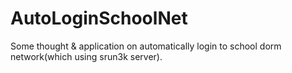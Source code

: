 # AutoLoginSchoolNet
Some thought &amp; application on automatically login to school dorm network(which using srun3k server).
